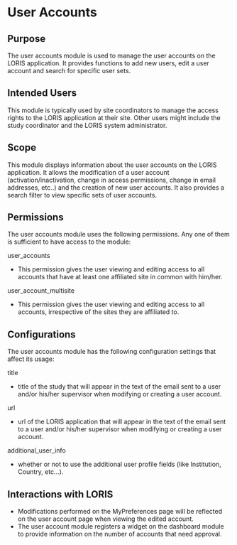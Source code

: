 # User Accounts

## Purpose

The user accounts module is used to manage the user accounts on the LORIS 
application. It provides functions to add new users, edit a user account and search
for specific user sets.

## Intended Users

This module is typically used by site coordinators to manage the access rights to the LORIS
application at their site. Other users might include the study coordinator and the LORIS system 
administrator.

## Scope

This module displays information about the user accounts on the LORIS application.
It allows the modification of a user account (activation/inactivation, change in access 
permissions, change in email addresses, etc..) and the creation of new user accounts. 
It also provides a search filter to view specific sets of user accounts.

## Permissions

The user accounts module uses the following permissions. Any one of them 
is sufficient to have access to the module:

user_accounts
 - This permission gives the user viewing and editing access to all accounts
that have at least one affiliated site in common with him/her.

user_account_multisite
 - This permission gives the user viewing and editing access to all 
accounts, irrespective of the sites they are affiliated to.

## Configurations

The user accounts module has the following configuration settings that affect its usage:

title
 - title of the study that will appear in the text of the email sent to a user 
and/or his/her supervisor when modifying or creating a user account. 

url
 - url of the LORIS application that will appear in the text of the email sent to a 
user and/or his/her supervisor when modifying or creating a user account. 

additional_user_info
 - whether or not to use the additional user profile fields (like Institution, Country, etc...).

## Interactions with LORIS

- Modifications performed on the MyPreferences page will be reflected on 
the user account page when viewing the edited account.
- The user account module registers a widget on the dashboard module to provide
  information on the number of accounts that need approval.


